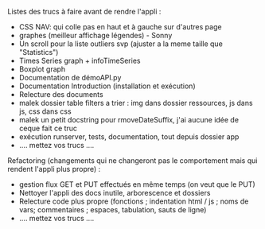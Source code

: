 Listes des trucs à faire avant de rendre l'appli :
- CSS NAV: qui colle pas en haut et à gauche sur d'autres page
- graphes (meilleur affichage légendes) - Sonny
- Un scroll pour la liste outliers svp (ajuster a la meme taille que "Statistics")
- Times Series graph + infoTimeSeries
- Boxplot graph
- Documentation de démoAPI.py
- Documentation Introduction (installation et exécution)
- Relecture des documents
- malek dossier table filters a trier : img dans dossier ressources, js dans js, css dans css
- malek un petit docstring pour rmoveDateSuffix, j'ai aucune idée de ceque fait ce truc
- exécution runserver, tests, documentation, tout depuis dossier app
- .... mettez vos trucs ....

Refactoring (changements qui ne changeront pas le comportement mais qui rendent l'appli plus propre) :
- gestion flux GET et PUT effectués en même temps (on veut que le PUT)
- Nettoyer l'appli des docs inutile, arborescence et dossiers
- Relecture code plus propre (fonctions ; indentation html / js ; noms de vars; commentaires ; espaces, tabulation, sauts de ligne)
- .... mettez vos trucs ....
